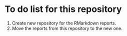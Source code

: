 # To do list for this repository

1. Create new repository for the RMarkdown reports.
2. Move the reports from this repository to the new one.


